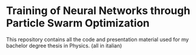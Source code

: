 # Training of Neural Networks through Particle Swarm Optimization
This repository contains all the code and presentation material used for my bachelor degree thesis in Physics. (all in italian)
